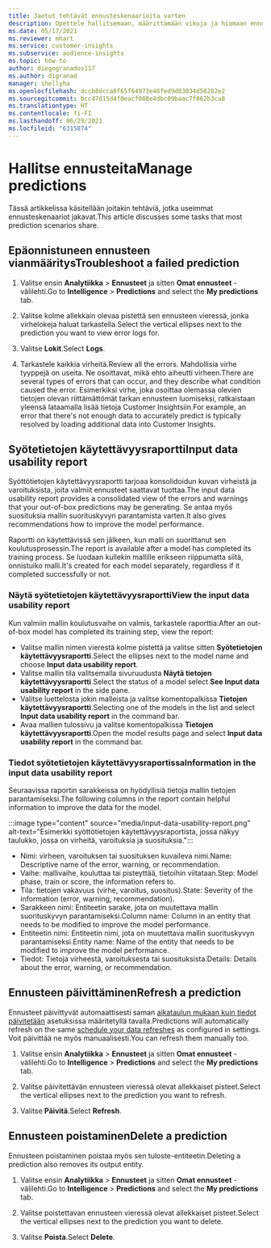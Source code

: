 ```yaml
---
title: Jaetut tehtävät ennusteskenaarioita varten
description: Opettele hallitsemaan, määrittämään vikoja ja hiomaan ennusteita.
ms.date: 05/17/2021
ms.reviewer: mhart
ms.service: customer-insights
ms.subservice: audience-insights
ms.topic: how-to
author: diegogranados117
ms.author: digranad
manager: shellyha
ms.openlocfilehash: dccb8dcca8f65f64973e46fed9d83034d58282e2
ms.sourcegitcommit: bcc47d15d4f0eacf008e4dbc09baac7f062b3ca8
ms.translationtype: HT
ms.contentlocale: fi-FI
ms.lasthandoff: 06/29/2021
ms.locfileid: "6315874"
---
```

# <a name="manage-predictions"></a><span data-ttu-id="3e5c6-103">Hallitse ennusteita</span><span class="sxs-lookup"><span data-stu-id="3e5c6-103">Manage predictions</span></span>

<span data-ttu-id="3e5c6-104">Tässä artikkelissa käsitellään joitakin tehtäviä, jotka useimmat ennusteskenaariot jakavat.</span><span class="sxs-lookup"><span data-stu-id="3e5c6-104">This article discusses some tasks that most prediction scenarios share.</span></span>

## <a name="troubleshoot-a-failed-prediction"></a><span data-ttu-id="3e5c6-105">Epäonnistuneen ennusteen vianmääritys</span><span class="sxs-lookup"><span data-stu-id="3e5c6-105">Troubleshoot a failed prediction</span></span>

1. <span data-ttu-id="3e5c6-106">Valitse ensin **Analytiikka** > **Ennusteet** ja sitten **Omat ennusteet** -välilehti.</span><span class="sxs-lookup"><span data-stu-id="3e5c6-106">Go to **Intelligence** > **Predictions** and select the **My predictions** tab.</span></span>

1. <span data-ttu-id="3e5c6-107">Valitse kolme allekkain olevaa pistettä sen ennusteen vieressä, jonka virhelokeja haluat tarkastella.</span><span class="sxs-lookup"><span data-stu-id="3e5c6-107">Select the vertical ellipses next to the prediction you want to view error logs for.</span></span>

1. <span data-ttu-id="3e5c6-108">Valitse **Lokit**.</span><span class="sxs-lookup"><span data-stu-id="3e5c6-108">Select **Logs**.</span></span>

1. <span data-ttu-id="3e5c6-109">Tarkastele kaikkia virheitä.</span><span class="sxs-lookup"><span data-stu-id="3e5c6-109">Review all the errors.</span></span> <span data-ttu-id="3e5c6-110">Mahdollisia virhe tyyppejä on useita. Ne osoittavat, mikä ehto aiheutti virheen.</span><span class="sxs-lookup"><span data-stu-id="3e5c6-110">There are several types of errors that can occur, and they describe what condition caused the error.</span></span> <span data-ttu-id="3e5c6-111">Esimerkiksi virhe, joka osoittaa olemassa olevien tietojen olevan riittämättömät tarkan ennusteen luomiseksi, ratkaistaan yleensä lataamalla lisää tietoja Customer Insightsiin.</span><span class="sxs-lookup"><span data-stu-id="3e5c6-111">For example, an error that there's not enough data to accurately predict is typically resolved by loading additional data into Customer Insights.</span></span>

## <a name="input-data-usability-report"></a><span data-ttu-id="3e5c6-112">Syötetietojen käytettävyysraportti</span><span class="sxs-lookup"><span data-stu-id="3e5c6-112">Input data usability report</span></span>

<span data-ttu-id="3e5c6-113">Syöttötietojen käytettävyysraportti tarjoaa konsolidoidun kuvan virheistä ja varoituksista, joita valmiit ennusteet saattavat tuottaa.</span><span class="sxs-lookup"><span data-stu-id="3e5c6-113">The input data usability report provides a consolidated view of the errors and warnings that your out-of-box predictions may be generating.</span></span> <span data-ttu-id="3e5c6-114">Se antaa myös suosituksia mallin suorituskyvyn parantamista varten.</span><span class="sxs-lookup"><span data-stu-id="3e5c6-114">It also gives recommendations how to improve the model performance.</span></span>

<span data-ttu-id="3e5c6-115">Raportti on käytettävissä sen jälkeen, kun malli on suorittanut sen koulutusprosessin.</span><span class="sxs-lookup"><span data-stu-id="3e5c6-115">The report is available after a model has completed its training process.</span></span> <span data-ttu-id="3e5c6-116">Se luodaan kullekin mallille erikseen riippumatta siitä, onnistuiko malli.</span><span class="sxs-lookup"><span data-stu-id="3e5c6-116">It's created for each model separately, regardless if it completed successfully or not.</span></span>

### <a name="view-the-input-data-usability-report"></a><span data-ttu-id="3e5c6-117">Näytä syötetietojen käytettävyysraportti</span><span class="sxs-lookup"><span data-stu-id="3e5c6-117">View the input data usability report</span></span>

<span data-ttu-id="3e5c6-118">Kun valmiin mallin koulutusvaihe on valmis, tarkastele raporttia:</span><span class="sxs-lookup"><span data-stu-id="3e5c6-118">After an out-of-box model has completed its training step, view the report:</span></span>
- <span data-ttu-id="3e5c6-119">Valitse mallin nimen vierestä kolme pistettä ja valitse sitten **Syötetietojen käytettävyysraportti**.</span><span class="sxs-lookup"><span data-stu-id="3e5c6-119">Select the ellipses next to the model name and choose **Input data usability report**.</span></span>
- <span data-ttu-id="3e5c6-120">Valitse mallin tila valitsemalla sivuruudusta **Näytä tietojen käytettävyysraportti**.</span><span class="sxs-lookup"><span data-stu-id="3e5c6-120">Select the status of a model select **See Input data usability report** in the side pane.</span></span>
- <span data-ttu-id="3e5c6-121">Valitse luettelosta jokin malleista ja valitse komentopalkissa **Tietojen käytettävyysraportti**.</span><span class="sxs-lookup"><span data-stu-id="3e5c6-121">Selecting one of the models in the list and select **Input data usability report** in the command bar.</span></span>
- <span data-ttu-id="3e5c6-122">Avaa mallien tulossivu ja valitse komentopalkissa **Tietojen käytettävyysraportti**.</span><span class="sxs-lookup"><span data-stu-id="3e5c6-122">Open the model results page and select **Input data usability report** in the command bar.</span></span>

### <a name="information-in-the-input-data-usability-report"></a><span data-ttu-id="3e5c6-123">Tiedot syötetietojen käytettävyysraportissa</span><span class="sxs-lookup"><span data-stu-id="3e5c6-123">Information in the input data usability report</span></span>

<span data-ttu-id="3e5c6-124">Seuraavissa raportin sarakkeissa on hyödyllisiä tietoja mallin tietojen parantamiseksi.</span><span class="sxs-lookup"><span data-stu-id="3e5c6-124">The following columns in the report contain helpful information to improve the data for the model.</span></span>

:::image type="content" source="media/input-data-usability-report.png" alt-text="Esimerkki syöttötietojen käytettävyysraportista, jossa näkyy taulukko, jossa on virheitä, varoituksia ja suosituksia.":::

- <span data-ttu-id="3e5c6-126">Nimi: virheen, varoituksen tai suosituksen kuvaileva nimi.</span><span class="sxs-lookup"><span data-stu-id="3e5c6-126">Name: Descriptive name of the error, warning, or recommendation.</span></span>
- <span data-ttu-id="3e5c6-127">Vaihe: mallivaihe, kouluttaa tai pisteyttää, tietoihin viitataan.</span><span class="sxs-lookup"><span data-stu-id="3e5c6-127">Step: Model phase, train or score, the information refers to.</span></span>
- <span data-ttu-id="3e5c6-128">Tila: tietojen vakavuus (virhe, varoitus, suositus).</span><span class="sxs-lookup"><span data-stu-id="3e5c6-128">State: Severity of the information (error, warning, recommendation).</span></span>
- <span data-ttu-id="3e5c6-129">Sarakkeen nimi: Entiteetin sarake, jota on muutettava mallin suorituskyvyn parantamiseksi.</span><span class="sxs-lookup"><span data-stu-id="3e5c6-129">Column name: Column in an entity that needs to be modified to improve the model performance.</span></span>
- <span data-ttu-id="3e5c6-130">Entiteetin nimi: Entiteetin nimi, jota on muutettava mallin suorituskyvyn parantamiseksi.</span><span class="sxs-lookup"><span data-stu-id="3e5c6-130">Entity name: Name of the entity that needs to be modified to improve the model performance.</span></span>
- <span data-ttu-id="3e5c6-131">Tiedot: Tietoja virheestä, varoituksesta tai suosituksista.</span><span class="sxs-lookup"><span data-stu-id="3e5c6-131">Details: Details about the error, warning, or recommendation.</span></span>

## <a name="refresh-a-prediction"></a><span data-ttu-id="3e5c6-132">Ennusteen päivittäminen</span><span class="sxs-lookup"><span data-stu-id="3e5c6-132">Refresh a prediction</span></span>

<span data-ttu-id="3e5c6-133">Ennusteet päivittyvät automaattisesti saman [aikataulun mukaan kuin tiedot päivitetään](system.md#schedule-tab) asetuksissa määritetyllä tavalla.</span><span class="sxs-lookup"><span data-stu-id="3e5c6-133">Predictions will automatically refresh on the same [schedule your data refreshes](system.md#schedule-tab) as configured in settings.</span></span> <span data-ttu-id="3e5c6-134">Voit päivittää ne myös manuaalisesti.</span><span class="sxs-lookup"><span data-stu-id="3e5c6-134">You can refresh them manually too.</span></span>

1. <span data-ttu-id="3e5c6-135">Valitse ensin **Analytiikka** > **Ennusteet** ja sitten **Omat ennusteet** -välilehti.</span><span class="sxs-lookup"><span data-stu-id="3e5c6-135">Go to **Intelligence** > **Predictions** and select the **My predictions** tab.</span></span>

1. <span data-ttu-id="3e5c6-136">Valitse päivitettävän ennusteen vieressä olevat allekkaiset pisteet.</span><span class="sxs-lookup"><span data-stu-id="3e5c6-136">Select the vertical ellipses next to the prediction you want to refresh.</span></span>

1. <span data-ttu-id="3e5c6-137">Valitse **Päivitä**.</span><span class="sxs-lookup"><span data-stu-id="3e5c6-137">Select **Refresh**.</span></span>

## <a name="delete-a-prediction"></a><span data-ttu-id="3e5c6-138">Ennusteen poistaminen</span><span class="sxs-lookup"><span data-stu-id="3e5c6-138">Delete a prediction</span></span>

<span data-ttu-id="3e5c6-139">Ennusteen poistaminen poistaa myös sen tuloste-entiteetin.</span><span class="sxs-lookup"><span data-stu-id="3e5c6-139">Deleting a prediction also removes its output entity.</span></span>

1. <span data-ttu-id="3e5c6-140">Valitse ensin **Analytiikka** > **Ennusteet** ja sitten **Omat ennusteet** -välilehti.</span><span class="sxs-lookup"><span data-stu-id="3e5c6-140">Go to **Intelligence** > **Predictions** and select the **My predictions** tab.</span></span>

1. <span data-ttu-id="3e5c6-141">Valitse poistettavan ennusteen vieressä olevat allekkaiset pisteet.</span><span class="sxs-lookup"><span data-stu-id="3e5c6-141">Select the vertical ellipses next to the prediction you want to delete.</span></span>

1. <span data-ttu-id="3e5c6-142">Valitse **Poista**.</span><span class="sxs-lookup"><span data-stu-id="3e5c6-142">Select **Delete**.</span></span>
